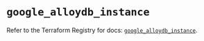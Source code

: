 # `google_alloydb_instance`

Refer to the Terraform Registry for docs: [`google_alloydb_instance`](https://registry.terraform.io/providers/hashicorp/google/5.34.0/docs/resources/alloydb_instance).
